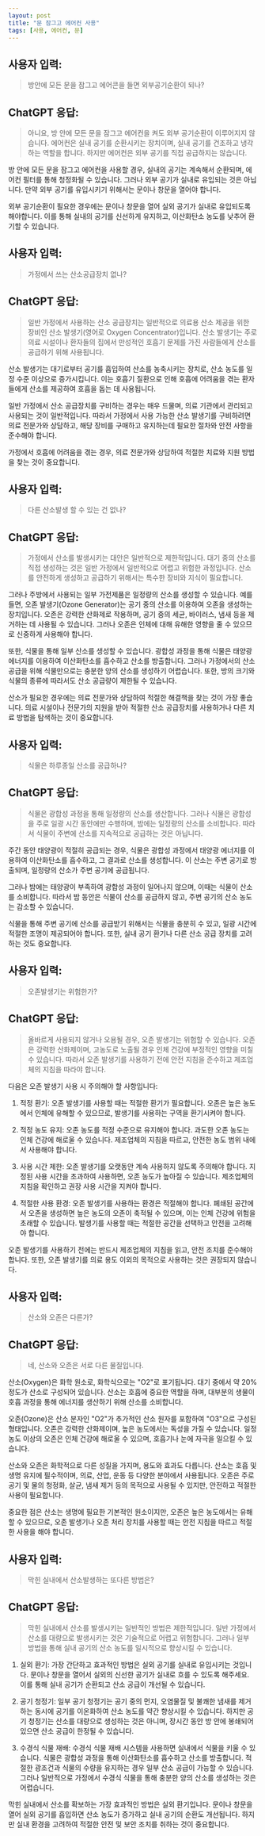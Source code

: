 ```yaml
---
layout: post
title: "문 잠그고 에어컨 사용"
tags: [사용, 에어컨, 문]
---
```


## 사용자 입력:
> 방안에 모든 문을 잠그고 에어콘을 들면 외부공기순환이 되나?

## ChatGPT 응답:
> 아니요, 방 안에 모든 문을 잠그고 에어컨을 켜도 외부 공기순환이 이루어지지 않습니다. 에어컨은 실내 공기를 순환시키는 장치이며, 실내 공기를 건조하고 냉각하는 역할을 합니다. 하지만 에어컨은 외부 공기를 직접 공급하지는 않습니다.

방 안에 모든 문을 잠그고 에어컨을 사용할 경우, 실내의 공기는 계속해서 순환되며, 에어컨 필터를 통해 청정화될 수 있습니다. 그러나 외부 공기가 실내로 유입되는 것은 아닙니다. 만약 외부 공기를 유입시키기 위해서는 문이나 창문을 열어야 합니다.

외부 공기순환이 필요한 경우에는 문이나 창문을 열어 실외 공기가 실내로 유입되도록 해야합니다. 이를 통해 실내의 공기를 신선하게 유지하고, 이산화탄소 농도를 낮추어 환기할 수 있습니다.

## 사용자 입력:
> 가정에서 쓰는 산소공급장치 없나?

## ChatGPT 응답:
> 일반 가정에서 사용하는 산소 공급장치는 일반적으로 의료용 산소 제공을 위한 장비인 산소 발생기(영어로 Oxygen Concentrator)입니다. 산소 발생기는 주로 의료 시설이나 환자들의 집에서 만성적인 호흡기 문제를 가진 사람들에게 산소를 공급하기 위해 사용됩니다.

산소 발생기는 대기로부터 공기를 흡입하여 산소를 농축시키는 장치로, 산소 농도를 일정 수준 이상으로 증가시킵니다. 이는 호흡기 질환으로 인해 호흡에 어려움을 겪는 환자들에게 산소를 제공하여 호흡을 돕는 데 사용됩니다.

일반 가정에서 산소 공급장치를 구비하는 경우는 매우 드물며, 의료 기관에서 관리되고 사용되는 것이 일반적입니다. 따라서 가정에서 사용 가능한 산소 발생기를 구비하려면 의료 전문가와 상담하고, 해당 장비를 구매하고 유지하는데 필요한 절차와 안전 사항을 준수해야 합니다.

가정에서 호흡에 어려움을 겪는 경우, 의료 전문가와 상담하여 적절한 치료와 지원 방법을 찾는 것이 중요합니다.

## 사용자 입력:
> 다른 산소발생 할 수 있는 건 없나?

## ChatGPT 응답:
> 가정에서 산소를 발생시키는 대안은 일반적으로 제한적입니다. 대기 중의 산소를 직접 생성하는 것은 일반 가정에서 일반적으로 어렵고 위험한 과정입니다. 산소를 안전하게 생성하고 공급하기 위해서는 특수한 장비와 지식이 필요합니다.

그러나 주방에서 사용되는 일부 가전제품은 일정량의 산소를 생성할 수 있습니다. 예를 들면, 오존 발생기(Ozone Generator)는 공기 중의 산소를 이용하여 오존을 생성하는 장치입니다. 오존은 강력한 산화제로 작용하며, 공기 중의 세균, 바이러스, 냄새 등을 제거하는 데 사용될 수 있습니다. 그러나 오존은 인체에 대해 유해한 영향을 줄 수 있으므로 신중하게 사용해야 합니다.

또한, 식물을 통해 일부 산소를 생성할 수 있습니다. 광합성 과정을 통해 식물은 태양광 에너지를 이용하여 이산화탄소를 흡수하고 산소를 방출합니다. 그러나 가정에서의 산소 공급을 위해 식물만으로는 충분한 양의 산소를 생성하기 어렵습니다. 또한, 방의 크기와 식물의 종류에 따라서도 산소 공급량이 제한될 수 있습니다.

산소가 필요한 경우에는 의료 전문가와 상담하여 적절한 해결책을 찾는 것이 가장 좋습니다. 의료 시설이나 전문가의 지원을 받아 적절한 산소 공급장치를 사용하거나 다른 치료 방법을 탐색하는 것이 중요합니다.

## 사용자 입력:
> 식물은 하루종일 산소를 공급하나?

## ChatGPT 응답:
> 식물은 광합성 과정을 통해 일정량의 산소를 생산합니다. 그러나 식물은 광합성을 주로 일광 시간 동안에만 수행하며, 밤에는 일정량의 산소를 소비합니다. 따라서 식물이 주변에 산소를 지속적으로 공급하는 것은 아닙니다.

주간 동안 태양광이 적절히 공급되는 경우, 식물은 광합성 과정에서 태양광 에너지를 이용하여 이산화탄소를 흡수하고, 그 결과로 산소를 생성합니다. 이 산소는 주변 공기로 방출되며, 일정량의 산소가 주변 공기에 공급됩니다.

그러나 밤에는 태양광이 부족하여 광합성 과정이 일어나지 않으며, 이때는 식물이 산소를 소비합니다. 따라서 밤 동안은 식물이 산소를 공급하지 않고, 주변 공기의 산소 농도는 감소할 수 있습니다.

식물을 통해 주변 공기에 산소를 공급받기 위해서는 식물을 충분히 수 있고, 일광 시간에 적절한 조명이 제공되어야 합니다. 또한, 실내 공기 환기나 다른 산소 공급 장치를 고려하는 것도 중요합니다.

## 사용자 입력:
> 오존발생기는 위험한가?

## ChatGPT 응답:
> 올바르게 사용되지 않거나 오용될 경우, 오존 발생기는 위험할 수 있습니다. 오존은 강력한 산화제이며, 고농도로 노출될 경우 인체 건강에 부정적인 영향을 미칠 수 있습니다. 따라서 오존 발생기를 사용하기 전에 안전 지침을 준수하고 제조업체의 지침을 따라야 합니다.

다음은 오존 발생기 사용 시 주의해야 할 사항입니다:

1. 적정 환기: 오존 발생기를 사용할 때는 적절한 환기가 필요합니다. 오존은 높은 농도에서 인체에 유해할 수 있으므로, 발생기를 사용하는 구역을 환기시켜야 합니다.

2. 적정 농도 유지: 오존 농도를 적정 수준으로 유지해야 합니다. 과도한 오존 농도는 인체 건강에 해로울 수 있습니다. 제조업체의 지침을 따르고, 안전한 농도 범위 내에서 사용해야 합니다.

3. 사용 시간 제한: 오존 발생기를 오랫동안 계속 사용하지 않도록 주의해야 합니다. 지정된 사용 시간을 초과하여 사용하면, 오존 농도가 높아질 수 있습니다. 제조업체의 지침을 확인하고 권장 사용 시간을 지켜야 합니다.

4. 적절한 사용 환경: 오존 발생기를 사용하는 환경은 적절해야 합니다. 폐쇄된 공간에서 오존을 생성하면 높은 농도의 오존이 축적될 수 있으며, 이는 인체 건강에 위험을 초래할 수 있습니다. 발생기를 사용할 때는 적절한 공간을 선택하고 안전을 고려해야 합니다.

오존 발생기를 사용하기 전에는 반드시 제조업체의 지침을 읽고, 안전 조치를 준수해야 합니다. 또한, 오존 발생기를 의료 용도 이외의 목적으로 사용하는 것은 권장되지 않습니다.

## 사용자 입력:
> 산소와 오존은 다른가?

## ChatGPT 응답:
> 네, 산소와 오존은 서로 다른 물질입니다.

산소(Oxygen)은 화학 원소로, 화학식으로는 "O2"로 표기됩니다. 대기 중에서 약 20% 정도가 산소로 구성되어 있습니다. 산소는 호흡에 중요한 역할을 하며, 대부분의 생물이 호흡 과정을 통해 에너지를 생산하기 위해 산소를 소비합니다.

오존(Ozone)은 산소 분자인 "O2"가 추가적인 산소 원자를 포함하여 "O3"으로 구성된 형태입니다. 오존은 강력한 산화제이며, 높은 농도에서는 독성을 가질 수 있습니다. 일정 농도 이상의 오존은 인체 건강에 해로울 수 있으며, 호흡기나 눈에 자극을 일으킬 수 있습니다.

산소와 오존은 화학적으로 다른 성질을 가지며, 용도와 효과도 다릅니다. 산소는 호흡 및 생명 유지에 필수적이며, 의료, 산업, 운동 등 다양한 분야에서 사용됩니다. 오존은 주로 공기 및 물의 청정화, 살균, 냄새 제거 등의 목적으로 사용될 수 있지만, 안전하고 적절한 사용이 필요합니다.

중요한 점은 산소는 생명에 필요한 기본적인 원소이지만, 오존은 높은 농도에서는 유해할 수 있으므로, 오존 발생기나 오존 처리 장치를 사용할 때는 안전 지침을 따르고 적절한 사용을 해야 합니다.

## 사용자 입력:
> 막힌 실내에서 산소발생하는 또다른 방법은?

## ChatGPT 응답:
> 막힌 실내에서 산소를 발생시키는 일반적인 방법은 제한적입니다. 일반 가정에서 산소를 대량으로 발생시키는 것은 기술적으로 어렵고 위험합니다. 그러나 일부 방법을 통해 실내 공기의 산소 농도를 일시적으로 향상시킬 수 있습니다.

1. 실외 환기: 가장 간단하고 효과적인 방법은 실외 공기를 실내로 유입시키는 것입니다. 문이나 창문을 열어서 실외의 신선한 공기가 실내로 흐를 수 있도록 해주세요. 이를 통해 실내 공기가 순환되고 산소 공급이 개선될 수 있습니다.

2. 공기 청정기: 일부 공기 청정기는 공기 중의 먼지, 오염물질 및 불쾌한 냄새를 제거하는 동시에 공기를 이온화하여 산소 농도를 약간 향상시킬 수 있습니다. 하지만 공기 청정기는 산소를 대량으로 생성하는 것은 아니며, 장시간 동안 방 안에 봉쇄되어 있으면 산소 공급이 한정될 수 있습니다.

3. 수경식 식물 재배: 수경식 식물 재배 시스템을 사용하면 실내에서 식물을 키울 수 있습니다. 식물은 광합성 과정을 통해 이산화탄소를 흡수하고 산소를 방출합니다. 적절한 광조건과 식물의 수량을 유지하는 경우 일부 산소 공급이 가능할 수 있습니다. 그러나 일반적으로 가정에서 수경식 식물을 통해 충분한 양의 산소를 생성하는 것은 어렵습니다.

막힌 실내에서 산소를 확보하는 가장 효과적인 방법은 실외 환기입니다. 문이나 창문을 열어 실외 공기를 흡입하면 산소 농도가 증가하고 실내 공기의 순환도 개선됩니다. 하지만 실내 환경을 고려하여 적절한 안전 및 보안 조치를 취하는 것이 중요합니다.

